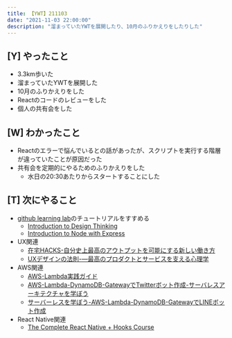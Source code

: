 ```yaml
---
title: 【YWT】211103
date: "2021-11-03 22:00:00"
description: "溜まっていたYWTを展開したり、10月のふりかえりをしたりした"
---
```


## [Y] やったこと

- 3.3km歩いた
- 溜まっていたYWTを展開した
- 10月のふりかえりをした
- Reactのコードのレビューをした
- 個人の共有会をした

## [W] わかったこと

- Reactのエラーで悩んでいるとの話があったが、スクリプトを実行する階層が違っていたことが原因だった
- 共有会を定期的にやるためのふりかえりをした
  - 水日の20:30あたりからスタートすることにした

## [T] 次にやること

- [github learning lab](https://lab.github.com/githubtraining)のチュートリアルをすすめる
  - [Introduction to Design Thinking](https://lab.github.com/githubtraining/introduction-to-design-thinking)
  - [Introduction to Node with Express](https://lab.github.com/everydeveloper/introduction-to-node-with-express)
- UX関連
  - [在宅HACKS-自分史上最高のアウトプットを可能にする新しい働き方](https://www.amazon.co.jp/dp/4492046704)
  - [UXデザインの法則-―最高のプロダクトとサービスを支える心理学](https://www.amazon.co.jp/dp/4873119499)
- AWS関連
  - [AWS-Lambda実践ガイド](https://www.amazon.co.jp/dp/4295002526)
  - [AWS-Lambda-DynamoDB-GatewayでTwitterボット作成-サーバレスアーキテクチャを学ぼう](https://www.amazon.co.jp/dp/B07MNVF714)
  - [サーバーレスを学ぼう-AWS-Lambda-DynamoDB-GatewayでLINEボット作成](https://www.amazon.co.jp/dp/B084RM69FX)
- React Native関連
  - [The Complete React Native + Hooks Course](https://www.udemy.com/course/the-complete-react-native-and-redux-course/)

<!-- https://twitter.com/camomile_cafe/status/1455890426838220805?s=20 -->
